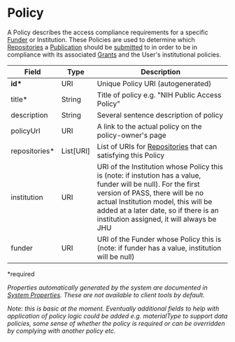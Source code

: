 # Policy

A Policy describes the access compliance requirements for a specific [Funder](Funder.md) or Institution. These Policies are used to determine which [Repositories](Repository.md) a [Publication](Publication.md) should be [submitted](Submission.md) to in order to be in compliance with its associated [Grants](Grant.md) and the User's institutional policies.

| Field  		| Type  		| Description |
| ------------- | ------------- | ------------- |
| __id*__ | URI | Unique Policy URI (autogenerated) |
| title* | String | Title of policy e.g. "NIH Public Access Policy" |
| description | String | Several sentence description of policy |
| policyUrl | URI | A link to the actual policy on the policy-owner's page |
| repositories* | List[URI] | List of URIs for [Repositories](Repository.md) that can satisfying this Policy |
| institution | URI | URI of the Institution whose Policy this is (note: if instution has a value, funder will be null). For the first version of PASS, there will be no actual Institution model, this will be added at a later date, so if there is an institution assigned, it will always be JHU |
| funder | URI | URI of the Funder whose Policy this is (note: if funder has a value, institution will be null)  |
 
*required 

*Properties automatically generated by the system are documented in [System Properties](SystemProperties.md). These are not available to client tools by default.*

_Note: this is basic at the moment. Eventually additional fields to help with application of policy logic could be added e.g. materialType to support data policies, some sense of whether the policy is required or can be overridden by complying with another policy etc._
